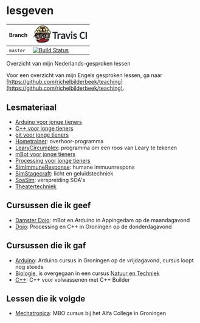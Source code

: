 # lesgeven

Branch|[![Travis CI logo](pics/TravisCI.png)](https://travis-ci.org)
---|---
`master`|[![Build Status](https://travis-ci.org/richelbilderbeek/lesgeven.svg?branch=master)](https://travis-ci.org/richelbilderbeek/lesgeven)

Overzicht van mijn Nederlands-gesproken lessen

Voor een overzicht van mijn Engels gesproken lessen, 
ga naar [https://github.com/richelbilderbeek/teaching](https://github.com/richelbilderbeek/teaching).

## Lesmateriaal

 * [Arduino voor jonge tieners](https://github.com/richelbilderbeek/arduino_voor_jonge_tieners)
 * [C++ voor jonge tieners](https://github.com/richelbilderbeek/cpp_voor_jonge_tieners)
 * [git voor jonge tieners](https://github.com/richelbilderbeek/git_voor_jonge_tieners)
 * [Hometrainer](https://github.com/richelbilderbeek/hometrainer): overhoor-programma
 * [LearyCircumplex](https://github.com/richelbilderbeek/LearyCircumplex): programma om een roos van Leary te tekenen
 * [mBot voor jonge tieners](https://github.com/richelbilderbeek/mbot_voor_jonge_tieners)
 * [Processing voor jonge tieners](https://github.com/richelbilderbeek/processing_voor_jonge_tieners)
 * [SimImmuneResponse](https://github.com/richelbilderbeek/SimImmuneResponse): humane immuunrespons
 * [SimStagecraft](https://github.com/richelbilderbeek/SimStagecraft): licht en geluidstechniek
 * [SoaSim](https://github.com/richelbilderbeek/SoaSim): verspreiding SOA's
 * [Theatertechniek](https://github.com/richelbilderbeek/theatertechniek)

## Cursussen die ik geef

 * [Damster Dojo](https://github.com/richelbilderbeek/damster_dojo): mBot en Arduino
   in Appingedam op de maandagavond
 * [Dojo](https://github.com/richelbilderbeek/Dojo): Processing en C++ in
   Groningen op de donderdagavond

## Cursussen die ik gaf

 * [Arduino](https://github.com/richelbilderbeek/ArduinoCourse): Arduino cursus 
   in Groningen op de vrijdagavond, cursus loopt nog steeds
 * [Biologie](https://github.com/DIYbioGroningen/BioCourse), is overgegaan 
   in een cursus [Natuur en Techniek](https://github.com/dpstruwe/N-T-cursus-DJOG) 
 * [C++](https://github.com/richelbilderbeek/ProgrammerenInCppVoorBeginnersMetCppBuilder):
   C++ voor volwassenen met C++ Builder

## Lessen die ik volgde

 * [Mechatronica](https://github.com/richelbilderbeek/mechatronica): MBO cursus 
   bij het Alfa College in Groningen